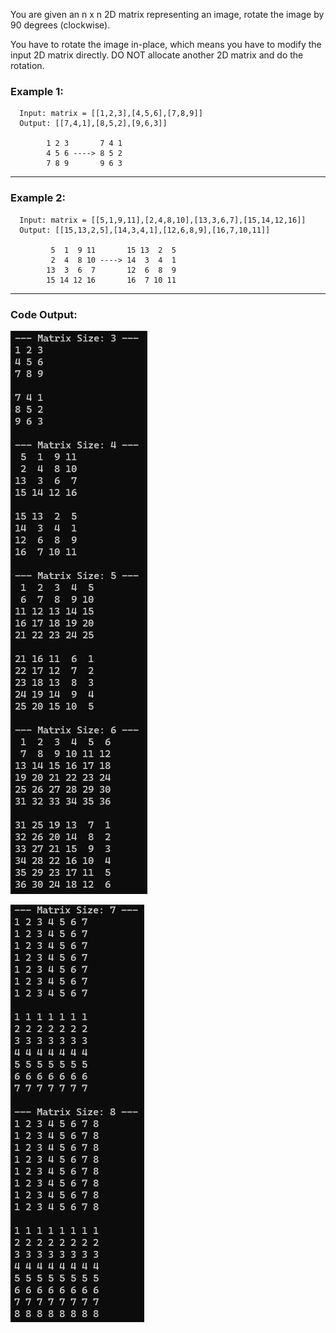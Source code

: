 You are given an n x n 2D matrix representing an image, rotate the image by 90 degrees (clockwise).

You have to rotate the image in-place, which means you have to modify the input 2D matrix directly. 
    DO NOT allocate another 2D matrix and do the rotation.

### Example 1:
```
  Input: matrix = [[1,2,3],[4,5,6],[7,8,9]]
  Output: [[7,4,1],[8,5,2],[9,6,3]]

        1 2 3       7 4 1
        4 5 6 ----> 8 5 2
        7 8 9       9 6 3
```
---
### Example 2:
```
  Input: matrix = [[5,1,9,11],[2,4,8,10],[13,3,6,7],[15,14,12,16]]
  Output: [[15,13,2,5],[14,3,4,1],[12,6,8,9],[16,7,10,11]]

         5  1  9 11       15 13  2  5
         2  4  8 10 ----> 14  3  4  1
        13  3  6  7       12  6  8  9
        15 14 12 16       16  7 10 11
```
---
### Code Output:
![Code Output](Output1.png)

![Code Output](Output2.png)
